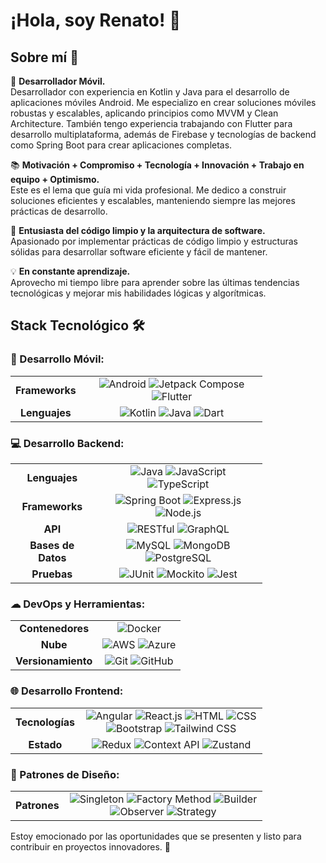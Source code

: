 # ¡Hola, soy Renato! 👋

## Sobre mí 🚀

🔭 **Desarrollador Móvil.**  
Desarrollador con experiencia en Kotlin y Java para el desarrollo de aplicaciones móviles Android. Me especializo en crear soluciones móviles robustas y escalables, aplicando principios como MVVM y Clean Architecture. También tengo experiencia trabajando con Flutter para desarrollo multiplataforma, además de Firebase y tecnologías de backend como Spring Boot para crear aplicaciones completas.

📚 **Motivación + Compromiso + Tecnología + Innovación + Trabajo en equipo + Optimismo.**  
Este es el lema que guía mi vida profesional. Me dedico a construir soluciones eficientes y escalables, manteniendo siempre las mejores prácticas de desarrollo.

🌱 **Entusiasta del código limpio y la arquitectura de software.**  
Apasionado por implementar prácticas de código limpio y estructuras sólidas para desarrollar software eficiente y fácil de mantener.

💡 **En constante aprendizaje.**  
Aprovecho mi tiempo libre para aprender sobre las últimas tendencias tecnológicas y mejorar mis habilidades lógicas y algorítmicas.


## Stack Tecnológico 🛠

### 📱 Desarrollo Móvil:

<table align="center" style="border-collapse: collapse; width: 80%;">
  <tr>
    <td style="text-align: center; font-weight: bold;">
      <strong>Frameworks</strong>
    </td>
    <td style="text-align: center;">
      <img src="https://img.shields.io/badge/Android-3DDC84?style=for-the-badge&logo=android&logoColor=white" alt="Android">
      <img src="https://img.shields.io/badge/Jetpack_Compose-4A8DFD?style=for-the-badge&logo=android&logoColor=white" alt="Jetpack Compose">
      <img src="https://img.shields.io/badge/Flutter-02569B?style=for-the-badge&logo=flutter&logoColor=white" alt="Flutter">
    </td>
  </tr>
  <tr>
    <td style="text-align: center; font-weight: bold;">
      <strong>Lenguajes</strong>
    </td>
    <td style="text-align: center;">
      <img src="https://img.shields.io/badge/Kotlin-7F52FF?style=for-the-badge&logo=kotlin&logoColor=white" alt="Kotlin">
      <img src="https://img.shields.io/badge/Java-007396?style=for-the-badge&logo=java&logoColor=white" alt="Java">
      <img src="https://img.shields.io/badge/Dart-0175C2?style=for-the-badge&logo=dart&logoColor=white" alt="Dart">
    </td>
  </tr>
</table>



### 💻 Desarrollo Backend:

<table align="center" style="border-collapse: collapse; width: 80%;">
  <tr>
    <td style="text-align: center; font-weight: bold;">
      <strong>Lenguajes</strong>
    </td>
    <td style="text-align: center;">
      <img src="https://img.shields.io/badge/Java-ED8B00?style=for-the-badge&logo=java&logoColor=white" alt="Java">
      <img src="https://img.shields.io/badge/JavaScript-323330?style=for-the-badge&logo=javascript&logoColor=F7DF1E" alt="JavaScript">
      <img src="https://img.shields.io/badge/TypeScript-007ACC?style=for-the-badge&logo=typescript&logoColor=white" alt="TypeScript">
    </td>
  </tr>
  <tr>
    <td style="text-align: center; font-weight: bold;">
      <strong>Frameworks</strong>
    </td>
    <td style="text-align: center;">
      <img src="https://img.shields.io/badge/Spring%20Boot-6DB33F?style=for-the-badge&logo=spring-boot&logoColor=white" alt="Spring Boot">
      <img src="https://img.shields.io/badge/Express.js-404D59?style=for-the-badge" alt="Express.js">
      <img src="https://img.shields.io/badge/Node.js-339933?style=for-the-badge&logo=nodedotjs&logoColor=white" alt="Node.js">
    </td>
  </tr>
  <tr>
    <td style="text-align: center; font-weight: bold;">
      <strong>API</strong>
    </td>
    <td style="text-align: center;">
      <img src="https://img.shields.io/badge/REST-02569B?style=for-the-badge&logo=rest&logoColor=white" alt="RESTful">
      <img src="https://img.shields.io/badge/GraphQL-E10098?style=for-the-badge&logo=graphql&logoColor=white" alt="GraphQL">
    </td>
  </tr>
  <tr>
    <td style="text-align: center; font-weight: bold;">
      <strong>Bases de Datos</strong>
    </td>
    <td style="text-align: center;">
      <img src="https://img.shields.io/badge/MySQL-4479A1?style=for-the-badge&logo=mysql&logoColor=white" alt="MySQL">
      <img src="https://img.shields.io/badge/MongoDB-4EA94B?style=for-the-badge&logo=mongodb&logoColor=white" alt="MongoDB">
      <img src="https://img.shields.io/badge/PostgreSQL-316192?style=for-the-badge&logo=postgresql&logoColor=white" alt="PostgreSQL">
    </td>
  </tr>
  <tr>
    <td style="text-align: center; font-weight: bold;">
      <strong>Pruebas</strong>
    </td>
    <td style="text-align: center;">
      <img src="https://img.shields.io/badge/JUnit-25A162?style=for-the-badge&logo=junit5&logoColor=white" alt="JUnit">
      <img src="https://img.shields.io/badge/Mockito-25A162?style=for-the-badge&logo=mockito&logoColor=white" alt="Mockito">
      <img src="https://img.shields.io/badge/Jest-C21325?style=for-the-badge&logo=jest&logoColor=white" alt="Jest">
    </td>
  </tr>
</table>



### ☁ DevOps y Herramientas:

<table align="center" style="border-collapse: collapse; width: 80%;">
  <tr>
    <td style="text-align: center; font-weight: bold;">
      <strong>Contenedores</strong>
    </td>
    <td style="text-align: center;">
      <img src="https://img.shields.io/badge/Docker-2496ED?style=for-the-badge&logo=docker&logoColor=white" alt="Docker">
    </td>
  </tr>
<!--   <tr>
    <td style="text-align: center; font-weight: bold;">
      <strong>CI/CD</strong>
    </td>
    <td style="text-align: center;">
      <img src="https://img.shields.io/badge/Jenkins-D24939?style=for-the-badge&logo=jenkins&logoColor=white" alt="Jenkins">
    </td>
  </tr> -->
  <tr>
    <td style="text-align: center; font-weight: bold;">
      <strong>Nube</strong>
    </td>
    <td style="text-align: center;">
      <img src="https://img.shields.io/badge/Amazon%20AWS-232F3E?style=for-the-badge&logo=amazon-aws&logoColor=white" alt="AWS">
      <img src="https://img.shields.io/badge/Microsoft%20Azure-0078D4?style=for-the-badge&logo=microsoft-azure&logoColor=white" alt="Azure">
    </td>
  </tr>
  <tr>
    <td style="text-align: center; font-weight: bold;">
      <strong>Versionamiento</strong>
    </td>
    <td style="text-align: center;">
      <img src="https://img.shields.io/badge/Git-F05032?style=for-the-badge&logo=git&logoColor=white" alt="Git">
      <img src="https://img.shields.io/badge/GitHub-181717?style=for-the-badge&logo=github&logoColor=white" alt="GitHub">
    </td>
  </tr>
</table>


### 🌐 Desarrollo Frontend:

<table align="center" style="border-collapse: collapse; width: 80%;">
  <tr>
    <td style="text-align: center; font-weight: bold;">
      <strong>Tecnologías</strong>
    </td>
  <td style="text-align: center;">
    <img src="https://img.shields.io/badge/Angular-DD0031?style=for-the-badge&logo=angular&logoColor=white" alt="Angular">
    <img src="https://img.shields.io/badge/React-20232A?style=for-the-badge&logo=react&logoColor=61DAFB" alt="React.js">
    <img src="https://img.shields.io/badge/HTML5-E34F26?style=for-the-badge&logo=html5&logoColor=white" alt="HTML">
    <img src="https://img.shields.io/badge/CSS3-1572B6?style=for-the-badge&logo=css3&logoColor=white" alt="CSS">
    <img src="https://img.shields.io/badge/Bootstrap-563D7C?style=for-the-badge&logo=bootstrap&logoColor=white" alt="Bootstrap">
    <img src="https://img.shields.io/badge/Tailwind%20CSS-06B6D4?style=for-the-badge&logo=tailwindcss&logoColor=white" alt="Tailwind CSS">
  </td>

  </tr>
  <tr>
    <td style="text-align: center; font-weight: bold;">
      <strong>Estado</strong>
    </td>
    <td style="text-align: center;">
      <img src="https://img.shields.io/badge/Redux-764ABC?style=for-the-badge&logo=redux&logoColor=white" alt="Redux">
      <img src="https://img.shields.io/badge/Context%20API-20232A?style=for-the-badge&logo=react&logoColor=61DAFB" alt="Context API">
      <img src="https://img.shields.io/badge/Zustand-007ACC?style=for-the-badge&logo=zustand&logoColor=white" alt="Zustand">
    </td>
  </tr>
</table>

### 🧩 Patrones de Diseño:

<table align="center" style="border-collapse: collapse; width: 80%;">
  <tr>
    <td style="text-align: center; font-weight: bold;">
      <strong>Patrones</strong>
    </td>
    <td style="text-align: center;">
      <img src="https://img.shields.io/badge/Singleton-FFD700?style=for-the-badge&logo=singleton&logoColor=white" alt="Singleton">
      <img src="https://img.shields.io/badge/Factory%20Method-FF6347?style=for-the-badge&logo=factory-method&logoColor=white" alt="Factory Method">
      <img src="https://img.shields.io/badge/Builder-4682B4?style=for-the-badge&logo=builder&logoColor=white" alt="Builder">
      <img src="https://img.shields.io/badge/Observer-6A5ACD?style=for-the-badge&logo=observer&logoColor=white" alt="Observer">
      <img src="https://img.shields.io/badge/Strategy-20B2AA?style=for-the-badge&logo=strategy&logoColor=white" alt="Strategy">
    </td>
  </tr>
</table>




Estoy emocionado por las oportunidades que se presenten y listo para contribuir en proyectos innovadores. 🚀
